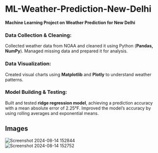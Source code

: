 # ML-Weather-Prediction-New-Delhi 
**Machine Learning Project on Weather Prediction for New Delhi**  
###  Data Collection & Cleaning:
 Collected weather data from NOAA and cleaned it using Python (**Pandas, NumPy**). Managed missing data and prepared it for analysis.
###  Data Visualization:
Created visual charts using **Matplotlib** and **Plotly** to understand weather patterns.
###  Model Building & Testing:
Built and tested **ridge regression model**, achieving a prediction accuracy with a mean absolute error of 2.25°F. Improved the model’s accuracy by using rolling averages and exponential means.
## Images 
![Screenshot 2024-08-14 152844](https://github.com/user-attachments/assets/a9fbc5cf-00ae-44ba-a3a6-beacc5bf2ac4)  
![Screenshot 2024-08-14 152752](https://github.com/user-attachments/assets/e9907609-f9d5-43cc-bb46-9c24710c3218)  

